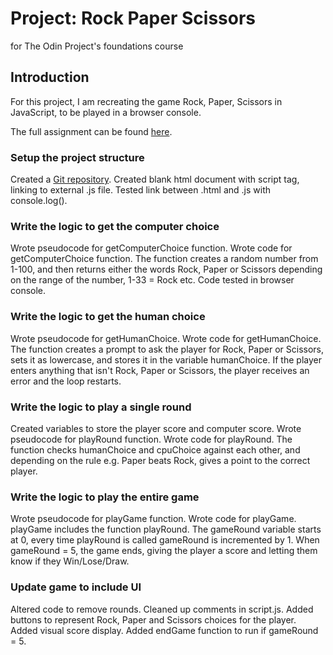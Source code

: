 # Project: Rock Paper Scissors
for The Odin Project's foundations course

## Introduction
For this project, I am recreating the game Rock, Paper, Scissors in JavaScript, to be played in a browser console.

The full assignment can be found [here](https://www.theodinproject.com/lessons/foundations-rock-paper-scissors).

### Setup the project structure
Created a [Git repository](https://github.com/christofilth/rockpaperscissors).
Created blank html document with script tag, linking to external .js file. Tested link between .html and .js with console.log().

### Write the logic to get the computer choice
Wrote pseudocode for getComputerChoice function. Wrote code for getComputerChoice function. The function creates a random number from 1-100, and then returns either the words Rock, Paper or Scissors depending on the range of the number, 1-33 = Rock etc. Code tested in browser console. 

### Write the logic to get the human choice
Wrote pseudocode for getHumanChoice. Wrote code for getHumanChoice. The function creates a prompt to ask the player for Rock, Paper or Scissors, sets it as lowercase, and stores it in the variable humanChoice. If the player enters anything that isn't Rock, Paper or Scissors, the player receives an error and the loop restarts. 

### Write the logic to play a single round
Created variables to store the player score and computer score. Wrote pseudocode for playRound function. Wrote code for playRound. The function checks humanChoice and cpuChoice against each other, and depending on the rule e.g. Paper beats Rock, gives a point to the correct player. 

### Write the logic to play the entire game
Wrote pseudocode for playGame function. Wrote code for playGame. playGame includes the function playRound. The gameRound variable starts at 0, every time playRound is called gameRound is incremented by 1. When gameRound = 5, the game ends, giving the player a score and letting them know if they Win/Lose/Draw. 

### Update game to include UI
Altered code to remove rounds. Cleaned up comments in script.js. Added buttons to represent Rock, Paper and Scissors choices for the player. Added visual score display. Added endGame function to run if gameRound = 5. 
